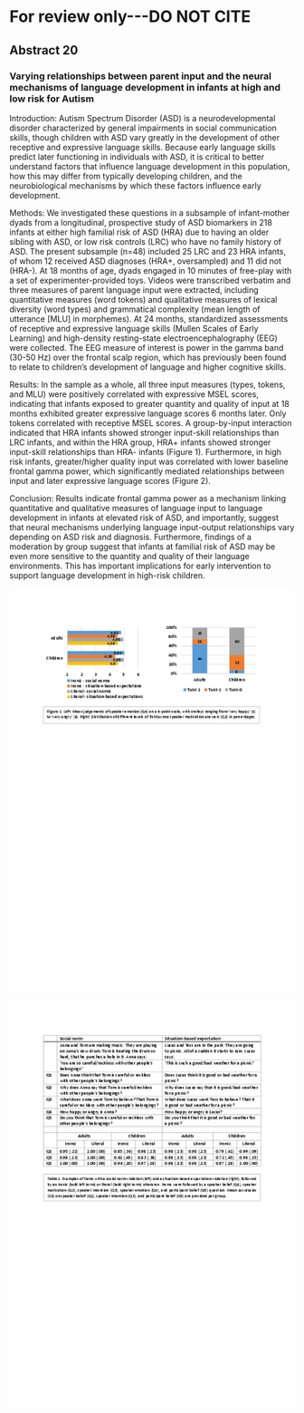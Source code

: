 # For review only---DO NOT CITE

## Abstract 20

### Varying relationships between parent input and the neural mechanisms of language development in infants at high and low risk for Autism

Introduction: Autism Spectrum Disorder (ASD) is a neurodevelopmental disorder characterized by general impairments in social communication skills, though children with ASD vary greatly in the development of other receptive and expressive language skills. Because early language skills predict later functioning in individuals with ASD, it is critical to better understand factors that influence language development in this population, how this may differ from typically developing children, and the neurobiological mechanisms by which these factors influence early development. 



Methods: We investigated these questions in a subsample of infant-mother dyads from a longitudinal, prospective study of ASD biomarkers in 218 infants at either high familial risk of ASD (HRA) due to having an older sibling with ASD, or low risk controls (LRC) who have no family history of ASD. The present subsample (n=48) included 25 LRC and 23 HRA infants, of whom 12 received ASD diagnoses (HRA+, oversampled) and 11 did not (HRA-). At 18 months of age, dyads engaged in 10 minutes of free-play with a set of experimenter-provided toys. Videos were transcribed verbatim and three measures of parent language input were extracted, including quantitative measures (word tokens) and qualitative measures of lexical diversity (word types) and grammatical complexity (mean length of utterance [MLU] in morphemes). At 24 months, standardized assessments of receptive and expressive language skills (Mullen Scales of Early Learning) and high-density resting-state electroencephalography (EEG) were collected. The EEG measure of interest is power in the gamma band (30-50 Hz) over the frontal scalp region, which has previously been found to relate to children’s development of language and higher cognitive skills. 



Results: In the sample as a whole, all three input measures (types, tokens, and MLU) were positively correlated with expressive MSEL scores, indicating that infants exposed to greater quantity and quality of input at 18 months exhibited greater expressive language scores 6 months later. Only tokens correlated with receptive MSEL scores. A group-by-input interaction indicated that HRA infants showed stronger input-skill relationships than LRC infants, and within the HRA group, HRA+ infants showed stronger input-skill relationships than HRA- infants (Figure 1). Furthermore, in high risk infants, greater/higher quality input was correlated with lower baseline frontal gamma power, which significantly mediated relationships between input and later expressive language scores (Figure 2).



Conclusion: Results indicate frontal gamma power as a mechanism linking quantitative and qualitative measures of language input to language development in infants at elevated risk of ASD, and importantly, suggest that neural mechanisms underlying language input-output relationships vary depending on ASD risk and diagnosis. Furthermore, findings of a moderation by group suggest that infants at familial risk of ASD may be even more sensitive to the quantity and quality of their language environments. This has important implications for early intervention to support language development in high-risk children.

![Attachment](attachments/20-1.png)

![Attachment](attachments/20-2.png)
